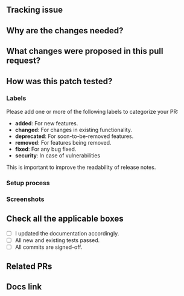## Tracking issue
<!--
If your PR fixes an open issue, use `Closes #999` to link your PR with the issue.
Example: Closes #999

If your PR is related to an issue or PR, use `Related to #999` to link your PR.
Example: Related to #999

Remove this section if not applicable
-->

## Why are the changes needed?

<!--
Please clarify why the changes are needed. For instance,
1. If you propose a new API, clarify the use case for a new API.
2. If you fix a bug, you can clarify why it is a bug.
-->

## What changes were proposed in this pull request?

<!--
Please clarify what changes you are proposing. The purpose of this section is to outline the changes and how this PR fixes the issue.
If possible, please consider writing useful notes for better and faster reviews in your PR. See the examples below.
1. If you refactor some codes with changing classes, showing the class hierarchy will help reviewers.
2. If there is design documentation, please add the link.
-->

## How was this patch tested?

<!--
If tests were added, say they were added here. Please make sure to add some test cases that check the changes thoroughly including negative and positive cases if possible.
If it was tested in a way different from regular unit tests, please clarify how you tested step by step, ideally copy and paste-able, so that other reviewers can test and check, and descendants can verify in the future.
If tests were not added, please describe why they were not added and/or why it was difficult to add.
-->
### Labels

Please add one or more of the following labels to categorize your PR:
- **added**: For new features.
- **changed**: For changes in existing functionality.
- **deprecated**: For soon-to-be-removed features.
- **removed**: For features being removed.
- **fixed**: For any bug fixed.
- **security**: In case of vulnerabilities

This is important to improve the readability of release notes.

### Setup process

### Screenshots

## Check all the applicable boxes <!-- Follow the above conventions to check the box -->

- [ ] I updated the documentation accordingly.
- [ ] All new and existing tests passed.
- [ ] All commits are signed-off.

## Related PRs

<!-- Add related pull requests for reviewers to check -->

## Docs link

<!-- Add documentation link built by CI jobs here, and specify the changed place -->
